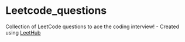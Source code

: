 # Leetcode_questions
Collection of LeetCode questions to ace the coding interview! - Created using [LeetHub](https://github.com/QasimWani/LeetHub)

